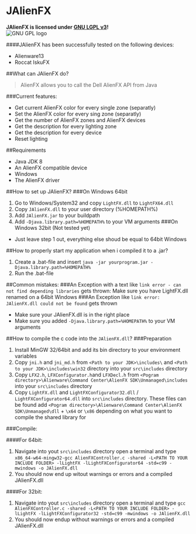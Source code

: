 # JAlienFX
**JAlienFX is licensed under [GNU LGPL v3](https://www.gnu.org/licenses/gpl.txt)!**<br>
![GNU GPL logo]( https://www.gnu.org/graphics/lgplv3-147x51.png "The JAlienFX API is licensed under GNU LGPL v3")

####JAlienFX has been successfully tested on the following devices:
* Alienware13
* Roccat IskuFX

##What can JAlienFX do?

> AlienFX allows you to call the Dell AlienFX API from Java

###Current features:
* Get current AlienFX color for every single zone (separatly)
* Set the AlienFX color for every sing zone (separatly)
* Get the number of AlienFX zones and AlienFX devices
* Get the description for every lighting zone
* Get the description for every device
* Reset lighting

##Requirements
* Java JDK 8
* An AlienFX compatible device
* Windows
* The AlienFX driver

##How to set up JAlienFX?
###On Windows 64bit
1. Go to Windows/System32 and copy `LightFX.dll` to `LightFX64.dll`
2. Copy `JAlienFX.dll` to your user directory (%HOMEPATH%)
3. Add `JAlienFX.jar` to your buildpath
4. Add `-Djava.library.path=%HOMEPATH%` to your VM arguments
###On Windows 32bit (Not tested yet)
* Just leave step 1 out, everything else shoud be equal to 64bit Windows

##How to properly start my application when i compiled it to a .jar?
1. Create a .bat-file and insert `java -jar yourprogram.jar -Djava.library.path=%HOMEPATH%`
2. Run the .bat-file

##Common mistakes:
###An Exception with a text like `link error - can not find depending libraries` gets thrown:
Make sure you have LightFX.dll renamed on a 64bit Windows
###An Exception like `link error: JAlienFX.dll could not be found` gets thrown
* Make sure your JAlienFX.dll is in the right place
* Make sure you added `-Djava.library.path=%HOMEPATH%` to your VM arguments

##How to compile the c code into the `JAlienFX.dll`?
###Preparation
1. Install MinGW 32/64bit and add its bin directory to your environment variables
2. Copy `jni.h` and `jni_md.h` from  `<Path to your JDK>\includes\` and `<Path to your JDK>\includes\win32` directory into your `src\includes` directory
3. Copy `LFX2.h`, `LFXConfigurator.h`and `LFXDecl.h` from `<Pogram directory>\Alienware\Command Center\AlienFX SDK\Unmanaged\includes` into your `src\includes` directory
4. Copy `LightFX.dll` and `LightFXConfigurator32.dll` / `LightFXConfigurator64.dll` into `src\includes` directory. These files can be found add `<Pogram directory>\Alienware\Command Center\AlienFX SDK\Unmanaged\dll` + `\x64` or `\x86` depending on what you want to compile the shared library for

###Compile:

####For 64bit:
1. Navigate into yout `src\includes` directory open a terminal and type `x86_64-w64-mingw32-gcc AlienFXController.c -shared -L<PATH TO YOUR INCLUDE FOLDER> -lLightFX -lLightFXConfigurator64 -std=c99 -mwindows -o JAlienFX.dll`
2. You should now end up witout warnings or errors and a compiled JAlienFX.dll

####For 32bit:
1. Navigate into yout `src\includes` directory open a terminal and type `gcc AlienFXController.c -shared -L<PATH TO YOUR INCLUDE FOLDER> -lLightFX -lLightFXConfigurator32 -std=c99 -mwindows -o JAlienFX.dll`
2. You should now endup without warnings or errors and a compiled JAlienFX.dll
